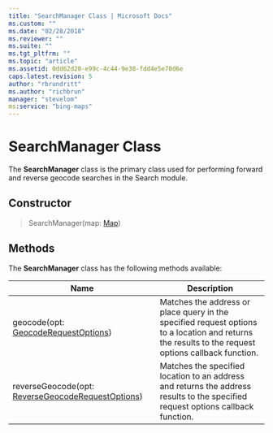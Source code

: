 ```yaml
---
title: "SearchManager Class | Microsoft Docs"
ms.custom: ""
ms.date: "02/28/2018"
ms.reviewer: ""
ms.suite: ""
ms.tgt_pltfrm: ""
ms.topic: "article"
ms.assetid: 0dd62d20-e99c-4c44-9e38-fdd4e5e70d6e
caps.latest.revision: 5
author: "rbrundritt"
ms.author: "richbrun"
manager: "stevelom"
ms:service: "bing-maps"
---
```

# SearchManager Class

The **SearchManager** class is the primary class used for performing forward and reverse geocode searches in the Search module. 

## Constructor

> SearchManager(map: [Map](../v8-web-control/map-class.md))

## Methods

The **SearchManager** class has the following methods available:

Name                                          | Description
--------------------------------------------- | ------------------------
geocode(opt: [GeocodeRequestOptions](../v8-web-control/geocoderequestoptions-object.md))                  | Matches the address or place query in the specified request options to a location and returns the results to the request options callback function.
reverseGeocode(opt: [ReverseGeocodeRequestOptions](../v8-web-control/reversegeocoderequestoptions-object.md))    | Matches the specified location to an address and returns the address results to the specified request options callback function.

